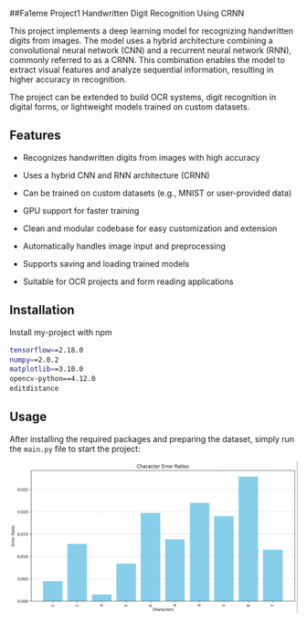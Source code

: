 
##Fa1eme Project1
Handwritten Digit Recognition Using CRNN



This project implements a deep learning model for recognizing handwritten digits from images.
The model uses a hybrid architecture combining a convolutional neural network (CNN) and a recurrent neural network (RNN), commonly referred to as a CRNN.
This combination enables the model to extract visual features and analyze sequential information, resulting in higher accuracy in recognition.

The project can be extended to build OCR systems, digit recognition in digital forms, or lightweight models trained on custom datasets.



## Features

- Recognizes handwritten digits from images with high accuracy

- Uses a hybrid CNN and RNN architecture (CRNN)

- Can be trained on custom datasets (e.g., MNIST or user-provided data)

- GPU support for faster training

- Clean and modular codebase for easy customization and extension

- Automatically handles image input and preprocessing

- Supports saving and loading trained models

- Suitable for OCR projects and form reading applications


## Installation

Install my-project with npm

```bash
tensorflow==2.18.0
numpy==2.0.2
matplotlib==3.10.0
opencv-python==4.12.0
editdistance

```
    
## Usage


After installing the required packages and preparing the dataset, simply run the `main.py` file to start the project:



![](./samples/sample1.png)
